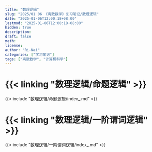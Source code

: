 ```yaml
---
title: "数理逻辑"
slug: "2025/01 06 《离散数学》复习笔记/数理逻辑"
date: "2025-01-06T12:00:18+08:00"
lastmod: "2025-01-06T12:00:18+08:00"
hidden: true
description:
draft: false
math:
license:
author: "Ri-Nai"
categories: ["学习笔记"]
tags: ["离散数学", "计算机科学"]
---
```

# {{< linking "数理逻辑/命题逻辑" >}}
{{< include "数理逻辑/命题逻辑/index_.md" >}}

# {{< linking "数理逻辑/一阶谓词逻辑" >}}
{{< include "数理逻辑/一阶谓词逻辑/index_.md" >}}
